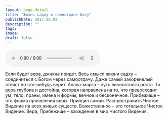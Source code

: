 ```yaml
---
layout: page-detail
title: "Жизнь садху в самоотдаче богу"
publishDate: 2017.06.02
description: ""
tags:
image:
draft: false
---
```


<audio title="2017.06.02 - Жизнь садху в самоотдаче богу.mp3" src="https://filer-api.advayta.org/v1.0/public/files/75151" controls=""></audio>

 Если будет вера, джняна придет. Весь смысл жизни садху – соединиться с Богом через самоотдачу. Даже самый закоренелый атеист во что-нибудь верит. Анава-марга – путь личностного роста. Та вера глубока и достойна, которая направлена на то, что превосходит ум, тело, праны, имена и формы, вечное и бесконечное. Прибежище – это форма проявления веры. Принцип самаи. Распространить Чистое Видение на всех живых существ. Божественное – это тотальное Чистое Видение. Вера, Прибежище – вхождение в мир Чистого Видения. 

  
